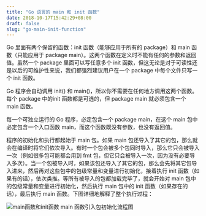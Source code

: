 ```yaml
---
title: "Go 语言的 main 和 init 函数"
date: 2018-10-17T15:42:29+08:00
draft: false
slug: "go-main-init-function"
---
```


Go 里面有两个保留的函数：init 函数（能够应用于所有的 package）和 main 函数（只能应用于 package main）。这两个函数在定义时不能有任何的参数和返回值。虽然一个 package 里面可以写任意多个 init 函数，但这无论是对于可读性还是以后的可维护性来说，我们都强烈建议用户在一个 package 中每个文件只写一个 init 函数。

Go 程序会自动调用 init() 和 main()，所以你不需要在任何地方调用这两个函数。每个 package 中的init 函数都是可选的，但 package main 就必须包含一个 main 函数。

每一个可独立运行的 Go 程序，必定包含一个 package main，在这个 main 包中必定包含一个入口函数 main，而这个函数既没有参数，也没有返回值。

程序的初始化和执行都起始于 main 包。如果 main 包还导入了其它的包，那么就会在编译时将它们依次导入。有时一个包会被多个包同时导入，那么它只会被导入一次（例如很多包可能都会用到 fmt 包，但它只会被导入一次，因为没有必要导入多次）。当一个包被导入时，如果该包还导入了其它的包，那么会先将其它包导入进来，然后再对这些包中的包级常量和变量进行初始化，接着执行 init 函数（如果有的话），依次类推。等所有被导入的包都加载完毕了，就会开始对 main 包中的包级常量和变量进行初始化，然后执行 main 包中的 init 函数（如果存在的话），最后执行 main 函数。下图详细地解释了整个执行过程：

![main函数和init函数](/img/2018/10/main-init.png)
main 函数引入包初始化流程图